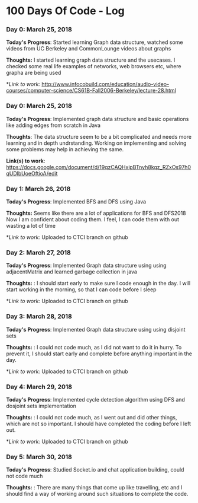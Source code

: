 # 100 Days Of Code - Log

### Day 0: March 25, 2018

**Today's Progress**:  Started learning Graph data structure, watched some videos from UC Berkeley and CommonLounge videos about graphs

**Thoughts:** I started learning graph data structure and the usecases.
                        I checked some real life examples of networks, web browsers etc, where grapha are being used

**Link to work:* http://www.infocobuild.com/education/audio-video-courses/computer-science/CS61B-Fall2006-Berkeley/lecture-28.html

### Day 0: March 25, 2018

**Today's Progress**: Implemented graph data structure and basic operations like adding edges from scratch in Java

**Thoughts**: The data structure seem to be a bit complicated and needs more learning and in depth undrstanding. Working on implementing and solving some problems may help in achieving the same.

**Link(s) to work**: https://docs.google.com/document/d/19qzCAQHxipBTnyh8kqz_RZxOs97h0qUDlbUoeOftioA/edit

### Day 1: March 26, 2018

**Today's Progress**:  Implemented BFS and DFS using Java

**Thoughts:** Seems like there are a lot of applications for BFS and DFS2018
                        Now I am confident about coding them. I feel, I can code them with out wasting a lot of time

**Link to work:* Uploaded to CTCI branch on github

### Day 2: March 27, 2018

**Today's Progress**:  Implemented Graph data structure using using adjacentMatrix and learned garbage collection in java

**Thoughts:** : I should start early to make sure I code enough in the day. I will start working in the morning, so that I can code before I sleep

**Link to work:* Uploaded to CTCI branch on github

### Day 3: March 28, 2018

**Today's Progress**:  Implemented Graph data structure using using disjoint sets

**Thoughts:** : I could not code much, as I did not want to do it in hurry. To prevent it, I should start early and complete before anything important in the day.

**Link to work:* Uploaded to CTCI branch on github

### Day 4: March 29, 2018

**Today's Progress**:  Implemented cycle detection algorithm using DFS and dosjoint sets implementation

**Thoughts:** : I could not code much, as I went out and did other things, which are not so important. I should have completed the coding before I left out.

**Link to work:* Uploaded to CTCI branch on github

### Day 5: March 30, 2018

**Today's Progress**:  Studied Socket.io and chat application building, could not code much

**Thoughts:** : There are many things that come up like travelling, etc and I should find a way of working around such situations to complete the code.
